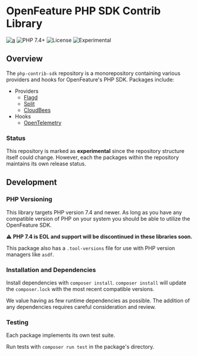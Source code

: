 # OpenFeature PHP SDK Contrib Library

[![a](https://img.shields.io/badge/slack-%40cncf%2Fopenfeature-brightgreen?style=flat&logo=slack)](https://cloud-native.slack.com/archives/C0344AANLA1)
![PHP 7.4+](https://img.shields.io/badge/php->=7.4-blue.svg)
![License](https://img.shields.io/github/license/open-feature/php-sdk-contrib)
![Experimental](https://img.shields.io/badge/Status-Experimental-yellow)

## Overview

The `php-contrib-sdk` repository is a monorepository containing various providers and hooks for OpenFeature's PHP SDK. Packages include:

- Providers
  - [Flagd](./providers/Flagd/README.md)
  - [Split](./providers/Split/README.md)
  - [CloudBees](./providers/CloudBees/README.md)
- Hooks
  - [OpenTelemetry](./hooks/OpenTelemetry/README.md)

### Status

This repository is marked as **experimental** since the repository structure itself could change. However, each the packages within the repository maintains its own release status.

## Development

### PHP Versioning

This library targets PHP version 7.4 and newer. As long as you have any compatible version of PHP on your system you should be able to utilize the OpenFeature SDK.

⚠️ **PHP 7.4 is EOL and support will be discontinued in these libraries soon.**

This package also has a `.tool-versions` file for use with PHP version managers like `asdf`.

### Installation and Dependencies

Install dependencies with `composer install`. `composer install` will update the `composer.lock` with the most recent compatible versions.

We value having as few runtime dependencies as possible. The addition of any dependencies requires careful consideration and review.

### Testing

Each package implements its own test suite.

Run tests with `composer run test` in the package's directory.
